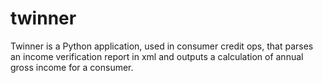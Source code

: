 # twinner
Twinner is a Python application, used in consumer credit ops, that parses an income verification report in xml and outputs a calculation of annual gross income for a consumer.
